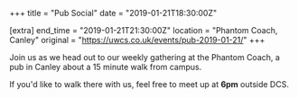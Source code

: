 +++
title = "Pub Social"
date = "2019-01-21T18:30:00Z"

[extra]
end_time = "2019-01-21T21:30:00Z"
location = "Phantom Coach, Canley"
original = "https://uwcs.co.uk/events/pub-2019-01-21/"
+++

Join us as we head out to our weekly gathering at the Phantom Coach, a pub in Canley about a 15 minute walk from campus.

If you'd like to walk there with us, feel free to meet up at **6pm** outside DCS.

